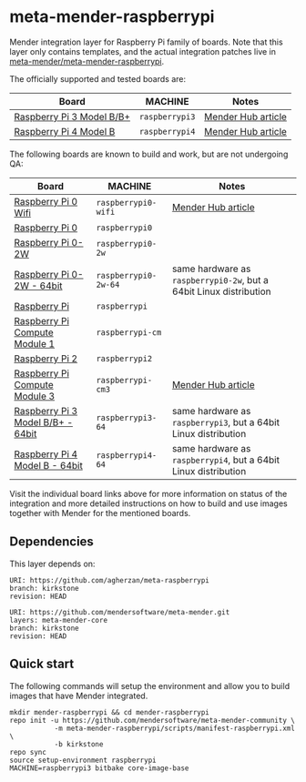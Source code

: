 # meta-mender-raspberrypi

Mender integration layer for Raspberry Pi family of boards. Note that this layer
only contains templates, and the actual integration patches live in
[meta-mender/meta-mender-raspberrypi](https://github.com/mendersoftware/meta-mender/tree/master/meta-mender-raspberrypi).

The officially supported and tested boards are:

| Board       | MACHINE     | Notes |
| ----------- | ----------- | ----- |
| [Raspberry Pi 3 Model B/B+](https://www.raspberrypi.com/products/raspberry-pi-3-model-b-plus) | `raspberrypi3` | [Mender Hub article](https://hub.mender.io/t/raspberry-pi-3-model-b-b/57) |
| [Raspberry Pi 4 Model B](https://www.raspberrypi.com/products/raspberry-pi-4-model-b) | `raspberrypi4` | [Mender Hub article](https://hub.mender.io/t/raspberry-pi-4-model-b/889/2) |

The following boards are known to build and work, but are not undergoing QA:

| Board       | MACHINE     | Notes |
| ----------- | ----------- | ----- |
| [Raspberry Pi 0 Wifi](https://www.raspberrypi.com/products/raspberry-pi-zero-w) | `raspberrypi0-wifi` | [Mender Hub article](https://hub.mender.io/t/raspberry-pi-0-wifi/78) |
| [Raspberry Pi 0](https://www.raspberrypi.com/products/raspberry-pi-zero) | `raspberrypi0` | |
| [Raspberry Pi 0-2W](https://www.raspberrypi.com/products/raspberry-pi-zero-2-w) | `raspberrypi0-2w` | |
| [Raspberry Pi 0-2W - 64bit](https://www.raspberrypi.com/products/raspberry-pi-zero-2-w) | `raspberrypi0-2w-64` | same hardware as `raspberrypi0-2w`, but a 64bit Linux distribution |
| [Raspberry Pi](https://www.raspberrypi.com/products/raspberry-pi-1-model-b-plus) | `raspberrypi` | |
| [Raspberry Pi Compute Module 1](https://www.raspberrypi.com/products/compute-module-1) | `raspberrypi-cm` | |
| [Raspberry Pi 2](https://www.raspberrypi.com/products/raspberry-pi-2-model-b/) | `raspberrypi2` | |
| [Raspberry Pi Compute Module 3](https://www.raspberrypi.com/products/compute-module-3-plus) | `raspberrypi-cm3` | [Mender Hub article](https://hub.mender.io/t/raspberry-pi-compute-module-3/110/2) |
| [Raspberry Pi 3 Model B/B+ - 64bit](https://www.raspberrypi.com/products/raspberry-pi-3-model-b-plus) | `raspberrypi3-64` | same hardware as `raspberrypi3`, but a 64bit Linux distribution |
| [Raspberry Pi 4 Model B - 64bit](https://www.raspberrypi.com/products/raspberry-pi-4-model-b) | `raspberrypi4-64` | same hardware as `raspberrypi4`, but a 64bit Linux distribution |

Visit the individual board links above for more information on status of the
integration and more detailed instructions on how to build and use images
together with Mender for the mentioned boards.


## Dependencies

This layer depends on:

```
URI: https://github.com/agherzan/meta-raspberrypi
branch: kirkstone
revision: HEAD
```

```
URI: https://github.com/mendersoftware/meta-mender.git
layers: meta-mender-core
branch: kirkstone
revision: HEAD
```


## Quick start

The following commands will setup the environment and allow you to build images
that have Mender integrated.


```
mkdir mender-raspberrypi && cd mender-raspberrypi
repo init -u https://github.com/mendersoftware/meta-mender-community \
           -m meta-mender-raspberrypi/scripts/manifest-raspberrypi.xml \
           -b kirkstone
repo sync
source setup-environment raspberrypi
MACHINE=raspberrypi3 bitbake core-image-base
```



